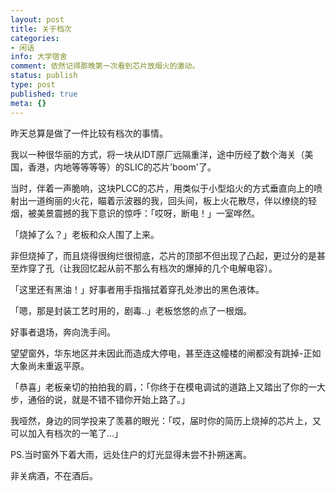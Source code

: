 ```yaml
---
layout: post
title: 关于档次
categories:
- 闲话
info: 大学宿舍
comment: 依然记得那晚第一次看到芯片放烟火的激动。
status: publish
type: post
published: true
meta: {}
---
```

昨天总算是做了一件比较有档次的事情。

我以一种很华丽的方式，将一块从IDT原厂远隔重洋，途中历经了数个海关（美国，香港，内地等等等等）的SLIC的芯片'boom'了。

当时，伴着一声脆响，这块PLCC的芯片，用类似于小型焰火的方式垂直向上的喷射出一道绚丽的火花，瞄着示波器的我，回头间，板上火花散尽，伴以缭绕的轻烟，被美景震撼的我下意识的惊呼：「哎呀，断电！」一室哗然。

「烧掉了么？」老板和众人围了上来。

非但烧掉了，而且烧得很绚烂很彻底，芯片的顶部不但出现了凸起，更过分的是甚至炸穿了孔（让我回忆起从前不那么有档次的爆掉的几个电解电容）。

「这里还有黑油！」好事者用手指揩拭着穿孔处渗出的黑色液体。

「嗯，那是封装工艺时用的，剧毒..」老板悠悠的点了一根烟。

好事者退场，奔向洗手间。

望望窗外，华东地区并未因此而造成大停电，甚至连这幢楼的闸都没有跳掉-正如大象尚未重返平原。

「恭喜」老板亲切的拍拍我的肩，：「你终于在模电调试的道路上又踏出了你的一大步，通俗的说，就是不错不错你开始上路了。」

我哑然，身边的同学投来了羡慕的眼光：「哎，届时你的简历上烧掉的芯片上，又可以加入有档次的一笔了...」

PS.当时窗外下着大雨，远处住户的灯光显得未尝不扑朔迷离。

非关病酒，不在酒后。
